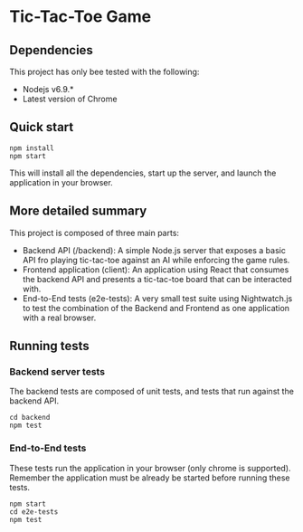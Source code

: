# Tic-Tac-Toe Game

## Dependencies

This project has only bee tested with the following:

* Nodejs v6.9.*
* Latest version of Chrome

## Quick start

```shell
npm install
npm start
```

This will install all the dependencies, start up the server, and launch the application in your browser.

## More detailed summary

This project is composed of three main parts:

* Backend API (/backend): A simple Node.js server that exposes a basic API fro playing tic-tac-toe against an AI while enforcing the game rules.
* Frontend application (client): An application using React that consumes the backend API and presents a tic-tac-toe board that can be interacted with.
* End-to-End tests (e2e-tests): A very small test suite using Nightwatch.js to test the combination of the Backend and Frontend as one application with a real browser.

## Running tests

### Backend server tests

The backend tests are composed of unit tests, and tests that run against the backend API.

```shell
cd backend
npm test
```

### End-to-End tests

These tests run the application in your browser (only chrome is supported). Remember the application must be already be started before running these tests.

```shell
npm start
cd e2e-tests
npm test
```
